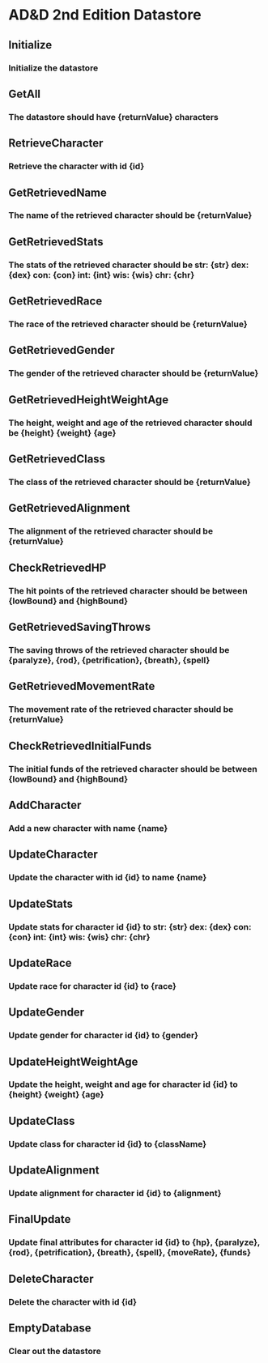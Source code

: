 # AD&D 2nd Edition Datastore

## Initialize
### Initialize the datastore

## GetAll
### The datastore should have {returnValue} characters

## RetrieveCharacter
### Retrieve the character with id {id}

## GetRetrievedName
### The name of the retrieved character should be {returnValue}

## GetRetrievedStats
### The stats of the retrieved character should be str: {str} dex: {dex} con: {con} int: {int} wis: {wis} chr: {chr}

## GetRetrievedRace
### The race of the retrieved character should be {returnValue}

## GetRetrievedGender
### The gender of the retrieved character should be {returnValue}

## GetRetrievedHeightWeightAge
### The height, weight and age of the retrieved character should be {height} {weight} {age}

## GetRetrievedClass
### The class of the retrieved character should be {returnValue}

## GetRetrievedAlignment
### The alignment of the retrieved character should be {returnValue}

## CheckRetrievedHP
### The hit points of the retrieved character should be between {lowBound} and {highBound}

## GetRetrievedSavingThrows
### The saving throws of the retrieved character should be {paralyze}, {rod}, {petrification}, {breath}, {spell}

## GetRetrievedMovementRate
### The movement rate of the retrieved character should be {returnValue}

## CheckRetrievedInitialFunds
### The initial funds of the retrieved character should be between {lowBound} and {highBound}

## AddCharacter
### Add a new character with name {name}

## UpdateCharacter
### Update the character with id {id} to name {name}

## UpdateStats
### Update stats for character id {id} to str: {str} dex: {dex} con: {con} int: {int} wis: {wis} chr: {chr}

## UpdateRace
### Update race for character id {id} to {race}

## UpdateGender
### Update gender for character id {id} to {gender}

## UpdateHeightWeightAge
### Update the height, weight and age for character id {id} to {height} {weight} {age}

## UpdateClass
### Update class for character id {id} to {className}

## UpdateAlignment
### Update alignment for character id {id} to {alignment}

## FinalUpdate
### Update final attributes for character id {id} to {hp}, {paralyze}, {rod}, {petrification}, {breath}, {spell}, {moveRate}, {funds}

## DeleteCharacter
### Delete the character with id {id}

## EmptyDatabase
### Clear out the datastore